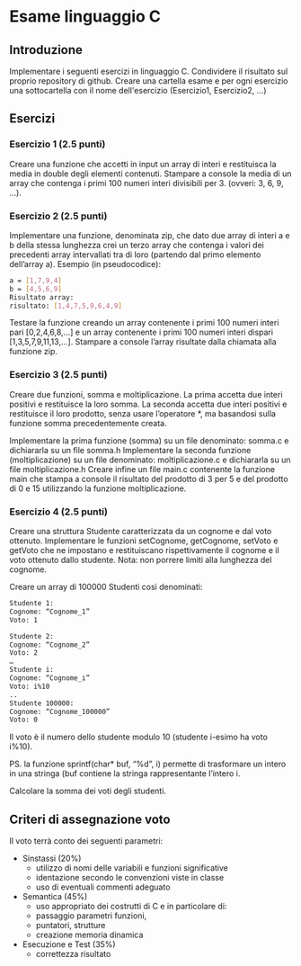 # Esame linguaggio C

## Introduzione
Implementare i seguenti esercizi in linguaggio C.
Condividere il risultato sul proprio repository di github.
Creare una cartella esame e per ogni esercizio una sottocartella con il nome dell'esercizio (Esercizio1, Esercizio2, ...)

## Esercizi

### Esercizio 1 (2.5 punti)
Creare una funzione che accetti in input un array di interi e restituisca la media in double degli elementi contenuti.
Stampare a console la media di un array che contenga i primi 100 numeri interi divisibili per 3. (ovveri: 3, 6, 9, …).

### Esercizio 2 (2.5 punti)
Implementare una funzione, denominata zip, che dato due array di interi a e b della stessa lunghezza crei un terzo array che contenga i valori dei precedenti array intervallati tra di loro (partendo dal primo elemento dell’array a).
Esempio (in pseudocodice):
```sh
a = [1,7,9,4]
b = [4,5,6,9]
Risultato array:
risultato: [1,4,7,5,9,6,4,9]
```

Testare la funzione creando un array contenente i primi 100 numeri interi pari [0,2,4,6,8,...] e un array contenente i primi 100 numeri interi dispari [1,3,5,7,9,11,13,...].
Stampare a console l’array risultate dalla chiamata alla funzione zip.

### Esercizio 3 (2.5 punti)
Creare due funzioni, somma e moltiplicazione.
La prima accetta due interi positivi e restituisce la loro somma.
La seconda accetta due interi positivi e restituisce il loro prodotto, senza usare l’operatore *, ma basandosi sulla funzione somma precedentemente creata.

Implementare la prima funzione (somma) su un file denominato: somma.c e dichiararla su un file somma.h
Implementare la seconda funzione (moltiplicazione) su un file denominato: moltiplicazione.c e  dichiararla su un file moltiplicazione.h
Creare infine un file main.c contenente la funzione main che stampa a console il risultato del prodotto di 3 per 5 e del prodotto di 0 e 15 utilizzando la funzione moltiplicazione.

### Esercizio 4 (2.5 punti)
Creare una struttura Studente caratterizzata da un cognome e dal voto ottenuto.
Implementare le funzioni setCognome, getCognome, setVoto e getVoto che ne impostano e restituiscano rispettivamente il cognome e il voto ottenuto dallo studente. Nota: non porrere limiti alla lunghezza del cognome.

Creare un array di 100000 Studenti così denominati:
```sh
Studente 1:
Cognome: “Cognome_1”
Voto: 1

Studente 2:
Cognome: “Cognome_2”
Voto: 2
…
Studente i:
Cognome: “Cognome_i”
Voto: i%10
..
Studente 100000:
Cognome: “Cognome_100000”
Voto: 0
```

Il voto è il numero dello studente modulo 10 (studente i-esimo ha voto i%10).

PS. la funzione sprintf(char* buf, “%d”, i) permette di trasformare un intero in una stringa (buf contiene la stringa rappresentante l’intero i.

Calcolare la somma dei voti degli studenti.


## Criteri di assegnazione voto
Il voto terrà conto dei seguenti parametri:
* Sinstassi (20%)
    * utilizzo di nomi delle variabili e funzioni significative
    * identazione secondo le convenzioni viste in classe
    * uso di eventuali commenti adeguato
* Semantica (45%)
    * uso appropriato dei costrutti di C e in particolare di:
    * passaggio parametri funzioni, 
    * puntatori, strutture
    * creazione memoria dinamica
* Esecuzione e Test (35%)
    * correttezza risultato 
